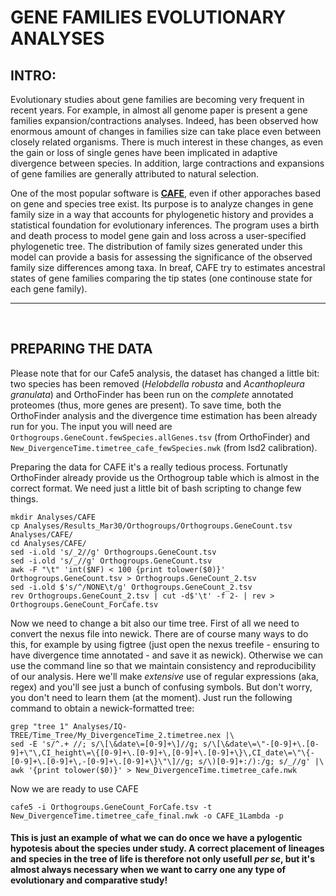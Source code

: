 # GENE FAMILIES EVOLUTIONARY ANALYSES

## INTRO: 

Evolutionary studies about gene families are becoming very frequent in recent years. For example, in almost all genome paper is present a gene families expansion/contractions analyses. Indeed, has been observed how enormous amount of changes in families size can take place even between closely related organisms. There is much interest in these changes, as even the gain or loss of single genes have been implicated in adaptive divergence between species. In addition, large contractions and expansions of gene families are generally attributed to natural selection.

One of the most popular software is **[CAFE](https://academic.oup.com/bioinformatics/article/22/10/1269/237347)**, even if other apporaches based on gene and species tree exist. Its purpose is to analyze changes in gene family size in a way that accounts for phylogenetic history and provides a statistical foundation for evolutionary inferences. The program uses a birth and death process to model gene gain and loss across a user-specified phylogenetic tree. The distribution of family sizes generated under this model can provide a basis for assessing the significance of the observed family size differences among taxa. In breaf, CAFE try to estimates ancestral states of gene families comparing the tip states (one continouse state for each gene family).

---

<br/>

## PREPARING THE DATA

Please note that for our Cafe5 analysis, the dataset has changed a little bit: two species has been removed (_Helobdella robusta_ and _Acanthopleura granulata_) and OrthoFinder has been run on the _complete_ annotated proteomes (thus, more genes are present). To save time, both the OrthoFinder analysis and the divergence time estimation has been already run for you. The input you will need are <code>Orthogroups.GeneCount.fewSpecies.allGenes.tsv</code> (from OrthoFinder) and <code>New_DivergenceTime.timetree_cafe_fewSpecies.nwk</code> (from lsd2 calibration).

Preparing the data for CAFE it's a really tedious process. Fortunatly OrthoFinder already provide us the Orthogroup table which is almost in the correct format. We need just a little bit of bash scripting to change few things.
```
mkdir Analyses/CAFE
cp Analyses/Results_Mar30/Orthogroups/Orthogroups.GeneCount.tsv Analyses/CAFE/
cd Analyses/CAFE/
sed -i.old 's/_2//g' Orthogroups.GeneCount.tsv
sed -i.old 's/_//g' Orthogroups.GeneCount.tsv
awk -F "\t" 'int($NF) < 100 {print tolower($0)}' Orthogroups.GeneCount.tsv > Orthogroups.GeneCount_2.tsv 
sed -i.old $'s/^/NONE\t/g' Orthogroups.GeneCount_2.tsv
rev Orthogroups.GeneCount_2.tsv | cut -d$'\t' -f 2- | rev > Orthogroups.GeneCount_ForCafe.tsv
```

Now we need to change a bit also our time tree. First of all we need to convert the nexus file into newick. There are of course many ways to do this, for example by using figtree (just open the nexus treefile - ensuring to have divergence time annotated - and save it as newick). Otherwise we can use the command line so that we maintain consistency and reproducibility of our analysis. Here we'll make _extensive_ use of regular expressions (aka, regex) and you'll see just a bunch of confusing symbols. But don't worry, you don't need to learn them (at the moment). Just run the following command to obtain a newick-formatted tree:

```
grep "tree 1" Analyses/IQ-TREE/Time_Tree/My_DivergenceTime_2.timetree.nex |\
sed -E 's/^.+ //; s/\[\&date\=[0-9]+\]//g; s/\[\&date\=\"-[0-9]+\.[0-9]+\"\,CI_height\=\{[0-9]+\.[0-9]+\,[0-9]+\.[0-9]+\}\,CI_date\=\"\{-[0-9]+\.[0-9]+\,-[0-9]+\.[0-9]+\}\"\]//g; s/\)[0-9]+:/):/g; s/_//g' |\
awk '{print tolower($0)}' > New_DivergenceTime.timetree_cafe.nwk
```

Now we are ready to use CAFE

```
cafe5 -i Orthogroups.GeneCount_ForCafe.tsv -t New_DivergenceTime.timetree_cafe_final.nwk -o CAFE_1Lambda -p
```

#### This is just an example of what we can do once we have a pylogentic hypotesis about the species under study. A correct placement of lineages and species in the tree of life is therefore not only usefull *per se*, but it's almost always necessary when we want to carry one **any** type of evolutionary and comparative study!
